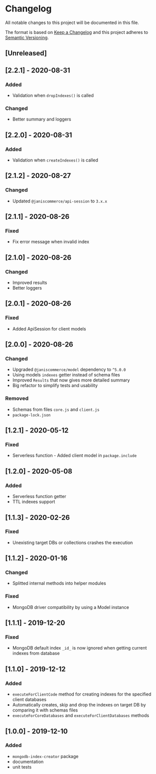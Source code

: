 # Changelog

All notable changes to this project will be documented in this file.

The format is based on [Keep a Changelog](http://keepachangelog.com/en/1.0.0/)
and this project adheres to [Semantic Versioning](http://semver.org/spec/v2.0.0.html).

## [Unreleased]

## [2.2.1] - 2020-08-31
### Added
- Validation when `dropIndexes()` is called

### Changed
- Better summary and loggers

## [2.2.0] - 2020-08-31
### Added
- Validation when `createIndexes()` is called

## [2.1.2] - 2020-08-27
### Changed
- Updated `@janiscommerce/api-session` to `3.x.x`

## [2.1.1] - 2020-08-26
### Fixed
- Fix error message when invalid index

## [2.1.0] - 2020-08-26
### Changed
- Improved results
- Better loggers

## [2.0.1] - 2020-08-26
### Fixed
- Added ApiSession for client models

## [2.0.0] - 2020-08-26
### Changed
- Upgraded `@janiscommerce/model` dependency to `^5.0.0`
- Using models `indexes` getter instead of schema files
- Improved `Results` that now gives more detailed summary
- Big refactor to simplify tests and usability

### Removed
- Schemas from files `core.js` and `client.js`
- `package-lock.json`

## [1.2.1] - 2020-05-12
### Fixed
- Serverless function - Added client model in `package.include`

## [1.2.0] - 2020-05-08
### Added
- Serverless function getter
- TTL indexes support

## [1.1.3] - 2020-02-26
### Fixed
- Unexisting target DBs or collections crashes the execution

## [1.1.2] - 2020-01-16
### Changed
- Splitted internal methods into helper modules

### Fixed
- MongoDB driver compatibility by using a Model instance

## [1.1.1] - 2019-12-20
### Fixed
- MongoDB default index `_id_` is now ignored when getting current indexes from database

## [1.1.0] - 2019-12-12
### Added
- `executeForClientCode` method for creating indexes for the specified client databases
- Automatically creates, skip and drop the indexes on target DB by comparing it with schemas files
- `executeForCoreDatabases` and `executeForClientDatabases` methods

## [1.0.0] - 2019-12-10
### Added
- `mongodb-index-creator` package
- documentation
- unit tests